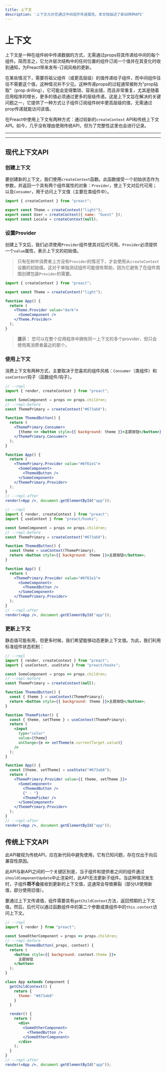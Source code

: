```yaml
---
title: 上下文
description: '上下文允许您通过中间组件传递属性。本文档描述了新旧两种API'
---
```


# 上下文

上下文是一种在组件树中传递数据的方式，无需通过props将其传递给中间的每个组件。简而言之，它允许层次结构中的任何位置的组件订阅一个值并在其变化时收到通知，为Preact带来发布-订阅风格的更新。

在某些情况下，需要将祖父组件（或更高层级）的值传递给子组件，而中间组件往往不需要这个值，这种情况并不少见。这种传递props的过程通常被称为"prop钻取"（prop drilling），它可能会变得繁琐、容易出错，而且非常重复，尤其是随着应用程序的增长，更多的值必须通过更多的层级传递。这是上下文旨在解决的关键问题之一，它提供了一种方式让子组件订阅组件树中更高层级的值，无需通过prop传递就能访问该值。

在Preact中使用上下文有两种方式：通过较新的`createContext` API和传统上下文API。如今，几乎没有理由使用传统API，但为了完整性这里也会进行记录。

---

<toc></toc>

---

## 现代上下文API

### 创建上下文

要创建新的上下文，我们使用`createContext`函数。此函数接受一个初始状态作为参数，并返回一个具有两个组件属性的对象：`Provider`，使上下文对后代可用；以及`Consumer`，用于访问上下文值（主要在类组件中）。

```jsx
import { createContext } from "preact";

export const Theme = createContext("light");
export const User = createContext({ name: "Guest" });
export const Locale = createContext(null);
```

### 设置Provider

创建上下文后，我们必须使用`Provider`组件使其对后代可用。`Provider`必须提供一个`value`属性，表示上下文的初始值。

> 只有在树中消费者上方没有`Provider`的情况下，才会使用从`createContext`设置的初始值。这对于单独测试组件可能很有帮助，因为它避免了在组件周围创建包装`Provider`的需要。

```jsx
import { createContext } from "preact";

export const Theme = createContext("light");

function App() {
  return (
    <Theme.Provider value="dark">
      <SomeComponent />
    </Theme.Provider>
  );
}
```

> **提示：** 您可以在整个应用程序中拥有同一上下文的多个provider，但只会使用离消费者最近的那个。

### 使用上下文

消费上下文有两种方式，主要取决于您喜欢的组件风格：`Consumer`（类组件）和`useContext`钩子（函数组件/钩子）。

<tab-group tabstring="Consumer, useContext">

```jsx
// --repl
import { render, createContext } from "preact";

const SomeComponent = props => props.children;
// --repl-before
const ThemePrimary = createContext("#673ab8");

function ThemedButton() {
  return (
    <ThemePrimary.Consumer>
      {theme => <button style={{ background: theme }}>主题按钮</button>}
    </ThemePrimary.Consumer>
  );
}

function App() {
  return (
    <ThemePrimary.Provider value="#8f61e1">
      <SomeComponent>
        <ThemedButton />
      </SomeComponent>
    </ThemePrimary.Provider>
  );
}
// --repl-after
render(<App />, document.getElementById("app"));
```

```jsx
// --repl
import { render, createContext } from "preact";
import { useContext } from "preact/hooks";

const SomeComponent = props => props.children;
// --repl-before
const ThemePrimary = createContext("#673ab8");

function ThemedButton() {
  const theme = useContext(ThemePrimary);
  return <button style={{ background: theme }}>主题按钮</button>;
}

function App() {
  return (
    <ThemePrimary.Provider value="#8f61e1">
      <SomeComponent>
        <ThemedButton />
      </SomeComponent>
    </ThemePrimary.Provider>
  );
}
// --repl-after
render(<App />, document.getElementById("app"));
```

</tab-group>

### 更新上下文

静态值可能有用，但更多时候，我们希望能够动态更新上下文值。为此，我们利用标准组件状态机制：

```jsx
// --repl
import { render, createContext } from "preact";
import { useContext, useState } from "preact/hooks";

const SomeComponent = props => props.children;
// --repl-before
const ThemePrimary = createContext(null);

function ThemedButton() {
  const { theme } = useContext(ThemePrimary);
  return <button style={{ background: theme }}>主题按钮</button>;
}

function ThemePicker() {
  const { theme, setTheme } = useContext(ThemePrimary);
  return (
    <input
      type="color"
      value={theme}
      onChange={e => setTheme(e.currentTarget.value)}
    />
  );
}

function App() {
  const [theme, setTheme] = useState("#673ab8");
  return (
    <ThemePrimary.Provider value={{ theme, setTheme }}>
      <SomeComponent>
        <ThemedButton />
        {" - "}
        <ThemePicker />
      </SomeComponent>
    </ThemePrimary.Provider>
  );
}
// --repl-after
render(<App />, document.getElementById("app"));
```

## 传统上下文API

此API被视为传统API，应在新代码中避免使用，它有已知问题，存在仅出于向后兼容性原因。

此API与新API之间的一个关键区别是，当子组件和提供者之间的组件通过`shouldComponentUpdate`中止渲染时，此API无法更新子组件。当这种情况发生时，子组件**将不会**接收到更新的上下文值，这通常会导致撕裂（部分UI使用新值，部分使用旧值）。

要通过上下文传递值，组件需要具有`getChildContext`方法，返回预期的上下文值。然后，后代可以通过函数组件中的第二个参数或类组件中的`this.context`访问上下文。

```jsx
// --repl
import { render } from "preact";

const SomeOtherComponent = props => props.children;
// --repl-before
function ThemedButton(_props, context) {
  return (
    <button style={{ background: context.theme }}>
      主题按钮
    </button>
  );
}

class App extends Component {
  getChildContext() {
    return {
      theme: "#673ab8"
    }
  }

  render() {
    return (
      <div>
        <SomeOtherComponent>
          <ThemedButton />
        </SomeOtherComponent>
      </div>
    );
  }
}
// --repl-after
render(<App />, document.getElementById("app"));
```
